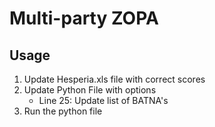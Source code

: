 # Multi-party ZOPA

## Usage

1. Update Hesperia.xls file with correct scores
2. Update Python File with options
	* Line 25: Update list of BATNA's
3. Run the python file